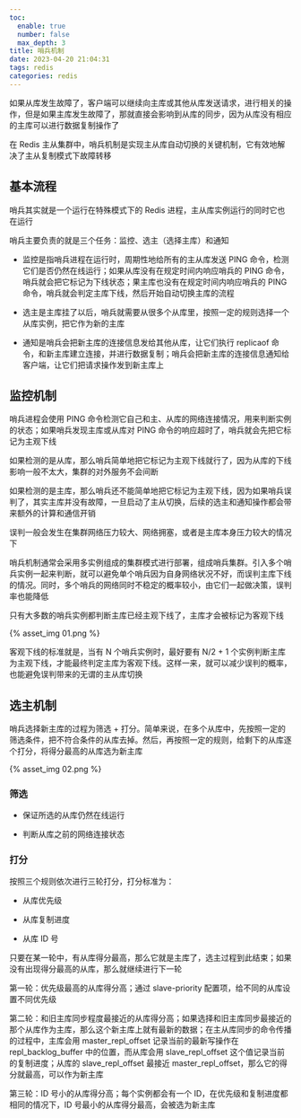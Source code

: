 ```yaml
---
toc:
  enable: true
  number: false
  max_depth: 3
title: 哨兵机制
date: 2023-04-20 21:04:31
tags: redis
categories: redis
---
```


如果从库发生故障了，客户端可以继续向主库或其他从库发送请求，进行相关的操作，但是如果主库发生故障了，那就直接会影响到从库的同步，因为从库没有相应的主库可以进行数据复制操作了

在 Redis 主从集群中，哨兵机制是实现主从库自动切换的关键机制，它有效地解决了主从复制模式下故障转移

## 基本流程

哨兵其实就是一个运行在特殊模式下的 Redis 进程，主从库实例运行的同时它也在运行

哨兵主要负责的就是三个任务：监控、选主（选择主库）和通知

- 监控是指哨兵进程在运行时，周期性地给所有的主从库发送 PING 命令，检测它们是否仍然在线运行；如果从库没有在规定时间内响应哨兵的 PING 命令，哨兵就会把它标记为下线状态；果主库也没有在规定时间内响应哨兵的 PING 命令，哨兵就会判定主库下线，然后开始自动切换主库的流程

- 选主是主库挂了以后，哨兵就需要从很多个从库里，按照一定的规则选择一个从库实例，把它作为新的主库

- 通知是哨兵会把新主库的连接信息发给其他从库，让它们执行 replicaof 命令，和新主库建立连接，并进行数据复制；哨兵会把新主库的连接信息通知给客户端，让它们把请求操作发到新主库上

## 监控机制

哨兵进程会使用 PING 命令检测它自己和主、从库的网络连接情况，用来判断实例的状态；如果哨兵发现主库或从库对 PING 命令的响应超时了，哨兵就会先把它标记为主观下线

如果检测的是从库，那么哨兵简单地把它标记为主观下线就行了，因为从库的下线影响一般不太大，集群的对外服务不会间断

如果检测的是主库，那么哨兵还不能简单地把它标记为主观下线，因为如果哨兵误判了，其实主库并没有故障，一旦启动了主从切换，后续的选主和通知操作都会带来额外的计算和通信开销

误判一般会发生在集群网络压力较大、网络拥塞，或者是主库本身压力较大的情况下

哨兵机制通常会采用多实例组成的集群模式进行部署，组成哨兵集群。引入多个哨兵实例一起来判断，就可以避免单个哨兵因为自身网络状况不好，而误判主库下线的情况。同时，多个哨兵的网络同时不稳定的概率较小，由它们一起做决策，误判率也能降低

只有大多数的哨兵实例都判断主库已经主观下线了，主库才会被标记为客观下线

{% asset_img 01.png %}

客观下线的标准就是，当有 N 个哨兵实例时，最好要有 N/2 + 1 个实例判断主库为主观下线，才能最终判定主库为客观下线。这样一来，就可以减少误判的概率，也能避免误判带来的无谓的主从库切换

## 选主机制

哨兵选择新主库的过程为筛选 + 打分。简单来说，在多个从库中，先按照一定的筛选条件，把不符合条件的从库去掉。然后，再按照一定的规则，给剩下的从库逐个打分，将得分最高的从库选为新主库

{% asset_img 02.png %}

### 筛选

- 保证所选的从库仍然在线运行

- 判断从库之前的网络连接状态

### 打分

按照三个规则依次进行三轮打分，打分标准为：

- 从库优先级

- 从库复制进度

- 从库 ID 号

只要在某一轮中，有从库得分最高，那么它就是主库了，选主过程到此结束；如果没有出现得分最高的从库，那么就继续进行下一轮

第一轮：优先级最高的从库得分高；通过 slave-priority 配置项，给不同的从库设置不同优先级

第二轮：和旧主库同步程度最接近的从库得分高；如果选择和旧主库同步最接近的那个从库作为主库，那么这个新主库上就有最新的数据；在主从库同步的命令传播的过程中，主库会用 master_repl_offset 记录当前的最新写操作在 repl_backlog_buffer 中的位置，而从库会用 slave_repl_offset 这个值记录当前的复制进度；从库的 slave_repl_offset 最接近 master_repl_offset，那么它的得分就最高，可以作为新主库

第三轮：ID 号小的从库得分高；每个实例都会有一个 ID，在优先级和复制进度都相同的情况下，ID 号最小的从库得分最高，会被选为新主库